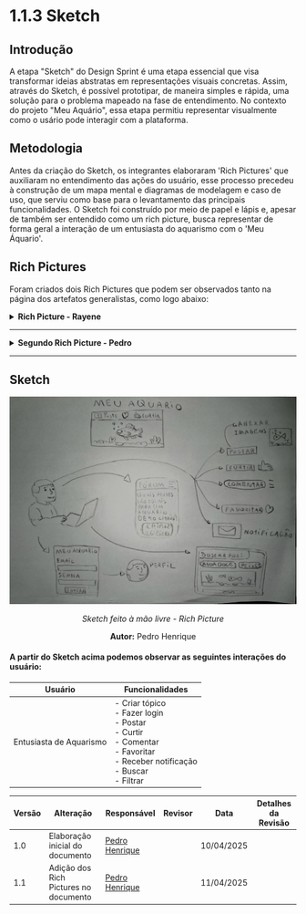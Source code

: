 # 1.1.3 Sketch

## Introdução
A etapa "Sketch" do Design Sprint é uma etapa essencial que visa transformar ideias abstratas em representações visuais concretas. Assim, através do Sketch, é possível prototipar, de maneira simples e rápida, uma solução para o problema mapeado na fase de entendimento. No contexto do projeto "Meu Aquário", essa etapa permitiu representar visualmente como o usário pode interagir com a plataforma. 

## Metodologia
Antes da criação do Sketch, os integrantes elaboraram 'Rich Pictures' que auxiliaram no entendimento das ações do usuário, esse processo precedeu à construção de um mapa mental e  diagramas de modelagem e caso de uso, que serviu como base para o levantamento das principais funcionalidades. O Sketch foi construído por meio de papel e lápis e, apesar de também ser entendido como um rich picture, busca representar de forma geral a interação de um entusiasta do aquarismo com o 'Meu Áquario'.

## Rich Pictures

Foram criados dois Rich Pictures que podem ser observados tanto na página dos artefatos generalistas, como logo abaixo: 

<details>
  <summary><b>Rich Picture - Rayene</b></summary>
  <p align="center">
    <img src="assets/MeuAquario.png" alt="Rich Picture - Rayene Almeia" width="600">
  </p>
  <p align="center"><strong>Autor:</strong> Rayene Almeida</p>
</details>

---

<details>
  <summary><b>Segundo Rich Picture - Pedro </b></summary>
  <p align="center">
    <img src="assets/RichPicture2.png" alt="Rich Picture - Pedro Henrique" width="600">
  </p>
  <p align="center"><strong>Autor:</strong> Pedro Henrique</p>
</details>

---

## Sketch 

![Sketch](assets/Sketch.png)
<p align="center"><em> Sketch feito à mão livre - Rich Picture </em></p>
<p align="center"><strong>Autor:</strong> Pedro Henrique</p>

#### A partir do Sketch acima podemos observar as seguintes interações do usuário:

| Usuário        | Funcionalidades                                                  |
|----------------|------------------------------------------------------------------|
| Entusiasta de Aquarismo      | - Criar tópico <br> - Fazer login <br> - Postar <br> - Curtir <br> - Comentar <br> - Favoritar <br> - Receber notificação <br> - Buscar <br> - Filtrar |

| Versão | Alteração| Responsável     | Revisor | Data       | Detalhes da Revisão   |
|--------|--|-----------------|---------|------------|-----------|
| 1.0    | Elaboração inicial do documento    | [Pedro Henrique](https://github.com/PedroHhenriq) |    | 10/04/2025 |  |
| 1.1    | Adição dos Rich Pictures no documento    | [Pedro Henrique](https://github.com/PedroHhenriq) |    | 11/04/2025 |  |
